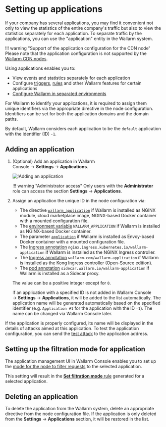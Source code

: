 # Setting up applications

If your company has several applications, you may find it convenient not only to view the statistics of the entire company's traffic but also to view the statistics separately for each application. To separate traffic by the applications, you can use the "application" entity in the Wallarm system.

!!! warning "Support of the application configuration for the CDN node"
    Please note that the application configuration is not supported by the [Wallarm CDN nodes](../../installation/cdn-node.md).

Using applications enables you to:

* View events and statistics separately for each application
* Configure [triggers](../triggers/triggers.md), [rules](../rules/add-rule.md) and other Wallarm features for certain applications
* [Configure Wallarm in separated environments](../../admin-en/configuration-guides/wallarm-in-separated-environments/how-wallarm-in-separated-environments-works.md)

For Wallarm to identify your applications, it is required to assign them unique identifiers via the appropriate directive in the node configuration. Identifiers can be set for both the application domains and the domain paths.

By default, Wallarm considers each application to be the `default` application with the identifier (ID) `-1`.

## Adding an application

1. (Optional) Add an application in Wallarm Console → **Settings** → **Applications**.

    ![!Adding an application](../../images/user-guides/settings/configure-app.png)

    !!! warning "Administrator access"
        Only users with the **Administrator** role can access the section **Settings** → **Applications**.
2. Assign an application the unique ID in the node configuration via:

    * The directive [`wallarm_application`](../../admin-en/configure-parameters-en.md#wallarm_application) if Wallarm is installed as NGINX module, cloud marketplace image, NGINX-based Docker container with a mounted configuration file.
    * The [environment variable](../../admin-en/installation-docker-en.md#run-the-container-passing-the-environment-variables) `WALLARM_APPLICATION` if Wallarm is installed as NGINX-based Docker container.
    * The parameter [`application`](../../admin-en/configuration-guides/envoy/fine-tuning.md#basic-settings) if Wallarm is installed as Envoy-based Docker container with a mounted configuration file.
    * The [Ingress annotation](../../admin-en/configure-kubernetes-en.md#ingress-annotations) `nginx.ingress.kubernetes.io/wallarm-application` if Wallarm is installed as the NGINX Ingress controller.
    * The [Ingress annotation](../../installation/kubernetes/kong-ingress-controller/customization.md#fine-tuning-of-traffic-analysis-via-ingress-annotations-only-for-the-open-source-edition) `wallarm.com/wallarm-application` if Wallarm is installed as the Kong Ingress controller (Open-Source edition).
    * The [pod annotation](../../installation/kubernetes/sidecar-proxy/pod-annotations.md) `sidecar.wallarm.io/wallarm-application` if Wallarm is installed as a Sidecar proxy.

    The value can be a positive integer except for `0`.

    If an application with a specified ID is not added in Wallarm Console → **Settings** → **Applications**, it will be added to the list automatically. The application name will be generated automatically based on the specified identifier (e.g. `Application #1` for the application with the ID `-1`). The name can be changed via Wallarm Console later.

If the application is properly configured, its name will be displayed in the details of attacks aimed at this application. To test the application configuration, you can send the [test attack](../../admin-en/installation-check-operation-en.md#2-run-a-test-attack) to the application address.

## Setting up the filtration mode for application

The application management UI in Wallarm Console enables you to set up the [mode for the node to filter requests](../../admin-en/configure-wallarm-mode.md) to the selected application.

This setting will result in the [**Set filtration mode** rule](../rules/wallarm-mode-rule.md) generated for a selected application.

## Deleting an application

To delete the application from the Wallarm system, delete an appropriate directive from the node configuration file. If the application is only deleted from the **Settings** → **Applications** section, it will be restored in the list.
